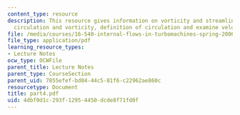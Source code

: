 ```yaml
---
content_type: resource
description: This resource gives information on vorticity and streamline curvature,
  circulation and vorticity, definition of circulation and examine velocity gradient.
file: /media/courses/16-540-internal-flows-in-turbomachines-spring-2006/4dbf0d1c293f12954450dcde8f71fd0f_part4.pdf
file_type: application/pdf
learning_resource_types:
- Lecture Notes
ocw_type: OCWFile
parent_title: Lecture Notes
parent_type: CourseSection
parent_uid: 7855efef-bd04-44c5-81f6-c22962ae860c
resourcetype: Document
title: part4.pdf
uid: 4dbf0d1c-293f-1295-4450-dcde8f71fd0f
---
```

